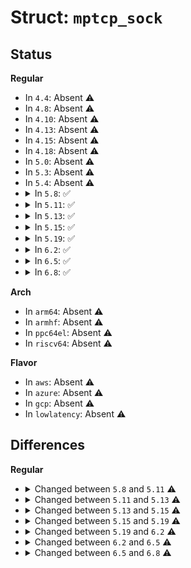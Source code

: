 # Struct: <code>mptcp_sock</code>

## Status
<b>Regular</b>
<ul>
<li>
In <code>4.4</code>: Absent ⚠️
</li>
<li>
In <code>4.8</code>: Absent ⚠️
</li>
<li>
In <code>4.10</code>: Absent ⚠️
</li>
<li>
In <code>4.13</code>: Absent ⚠️
</li>
<li>
In <code>4.15</code>: Absent ⚠️
</li>
<li>
In <code>4.18</code>: Absent ⚠️
</li>
<li>
In <code>5.0</code>: Absent ⚠️
</li>
<li>
In <code>5.3</code>: Absent ⚠️
</li>
<li>
In <code>5.4</code>: Absent ⚠️
</li>
<li>
<details>
<summary>In <code>5.8</code>: ✅</summary>

```c
struct mptcp_sock {
    struct inet_connection_sock sk;
    u64 local_key;
    u64 remote_key;
    u64 write_seq;
    u64 ack_seq;
    atomic64_t snd_una;
    long unsigned int timer_ival;
    u32 token;
    long unsigned int flags;
    bool can_ack;
    spinlock_t join_list_lock;
    struct work_struct work;
    struct list_head conn_list;
    struct list_head rtx_queue;
    struct list_head join_list;
    struct skb_ext *cached_ext;
    struct socket *subflow;
    struct sock *first;
    struct mptcp_pm_data pm;
};
```
</details>
</li>
<li>
<details>
<summary>In <code>5.11</code>: ✅</summary>

```c
struct mptcp_sock {
    struct inet_connection_sock sk;
    u64 local_key;
    u64 remote_key;
    u64 write_seq;
    u64 snd_nxt;
    u64 ack_seq;
    u64 rcv_wnd_sent;
    u64 rcv_data_fin_seq;
    int wmem_reserved;
    struct sock *last_snd;
    int snd_burst;
    int old_wspace;
    u64 snd_una;
    u64 wnd_end;
    long unsigned int timer_ival;
    u32 token;
    int rmem_pending;
    int rmem_released;
    long unsigned int flags;
    bool can_ack;
    bool fully_established;
    bool rcv_data_fin;
    bool snd_data_fin_enable;
    bool rcv_fastclose;
    bool use_64bit_ack;
    spinlock_t join_list_lock;
    struct sock *ack_hint;
    struct work_struct work;
    struct sk_buff *ooo_last_skb;
    struct rb_root out_of_order_queue;
    struct sk_buff_head receive_queue;
    struct sk_buff_head skb_tx_cache;
    int tx_pending_data;
    int size_goal_cache;
    struct list_head conn_list;
    struct list_head rtx_queue;
    struct mptcp_data_frag *first_pending;
    struct list_head join_list;
    struct socket *subflow;
    struct sock *first;
    struct mptcp_pm_data pm;
    struct (anon) rcvq_space;
};
```
</details>
</li>
<li>
<details>
<summary>In <code>5.13</code>: ✅</summary>

```c
struct mptcp_sock {
    struct inet_connection_sock sk;
    u64 local_key;
    u64 remote_key;
    u64 write_seq;
    u64 snd_nxt;
    u64 ack_seq;
    u64 rcv_wnd_sent;
    u64 rcv_data_fin_seq;
    int wmem_reserved;
    struct sock *last_snd;
    int snd_burst;
    int old_wspace;
    u64 snd_una;
    u64 wnd_end;
    long unsigned int timer_ival;
    u32 token;
    int rmem_released;
    long unsigned int flags;
    bool can_ack;
    bool fully_established;
    bool rcv_data_fin;
    bool snd_data_fin_enable;
    bool rcv_fastclose;
    bool use_64bit_ack;
    spinlock_t join_list_lock;
    struct work_struct work;
    struct sk_buff *ooo_last_skb;
    struct rb_root out_of_order_queue;
    struct sk_buff_head receive_queue;
    struct sk_buff_head skb_tx_cache;
    int tx_pending_data;
    int size_goal_cache;
    struct list_head conn_list;
    struct list_head rtx_queue;
    struct mptcp_data_frag *first_pending;
    struct list_head join_list;
    struct socket *subflow;
    struct sock *first;
    struct mptcp_pm_data pm;
    struct (anon) rcvq_space;
    u32 setsockopt_seq;
    char ca_name[16];
};
```
</details>
</li>
<li>
<details>
<summary>In <code>5.15</code>: ✅</summary>

```c
struct mptcp_sock {
    struct inet_connection_sock sk;
    u64 local_key;
    u64 remote_key;
    u64 write_seq;
    u64 snd_nxt;
    u64 ack_seq;
    u64 rcv_wnd_sent;
    u64 rcv_data_fin_seq;
    int wmem_reserved;
    struct sock *last_snd;
    int snd_burst;
    int old_wspace;
    u64 recovery_snd_nxt;
    u64 snd_una;
    u64 wnd_end;
    long unsigned int timer_ival;
    u32 token;
    int rmem_released;
    long unsigned int flags;
    bool recovery;
    bool can_ack;
    bool fully_established;
    bool rcv_data_fin;
    bool snd_data_fin_enable;
    bool rcv_fastclose;
    bool use_64bit_ack;
    bool csum_enabled;
    spinlock_t join_list_lock;
    struct work_struct work;
    struct sk_buff *ooo_last_skb;
    struct rb_root out_of_order_queue;
    struct sk_buff_head receive_queue;
    int tx_pending_data;
    struct list_head conn_list;
    struct list_head rtx_queue;
    struct mptcp_data_frag *first_pending;
    struct list_head join_list;
    struct socket *subflow;
    struct sock *first;
    struct mptcp_pm_data pm;
    struct (anon) rcvq_space;
    u32 setsockopt_seq;
    char ca_name[16];
};
```
</details>
</li>
<li>
<details>
<summary>In <code>5.19</code>: ✅</summary>

```c
struct mptcp_sock {
    struct inet_connection_sock sk;
    u64 local_key;
    u64 remote_key;
    u64 write_seq;
    u64 snd_nxt;
    u64 ack_seq;
    atomic64_t rcv_wnd_sent;
    u64 rcv_data_fin_seq;
    int rmem_fwd_alloc;
    struct sock *last_snd;
    int snd_burst;
    int old_wspace;
    u64 recovery_snd_nxt;
    u64 snd_una;
    u64 wnd_end;
    long unsigned int timer_ival;
    u32 token;
    int rmem_released;
    long unsigned int flags;
    long unsigned int cb_flags;
    long unsigned int push_pending;
    bool recovery;
    bool can_ack;
    bool fully_established;
    bool rcv_data_fin;
    bool snd_data_fin_enable;
    bool rcv_fastclose;
    bool use_64bit_ack;
    bool csum_enabled;
    bool allow_infinite_fallback;
    u8 recvmsg_inq;
    u8 cork;
    u8 nodelay;
    struct work_struct work;
    struct sk_buff *ooo_last_skb;
    struct rb_root out_of_order_queue;
    struct sk_buff_head receive_queue;
    struct list_head conn_list;
    struct list_head rtx_queue;
    struct mptcp_data_frag *first_pending;
    struct list_head join_list;
    struct socket *subflow;
    struct sock *first;
    struct mptcp_pm_data pm;
    struct (anon) rcvq_space;
    u32 setsockopt_seq;
    char ca_name[16];
    struct mptcp_sock *dl_next;
};
```
</details>
</li>
<li>
<details>
<summary>In <code>6.2</code>: ✅</summary>

```c
struct mptcp_sock {
    struct inet_connection_sock sk;
    u64 local_key;
    u64 remote_key;
    u64 write_seq;
    u64 snd_nxt;
    u64 ack_seq;
    atomic64_t rcv_wnd_sent;
    u64 rcv_data_fin_seq;
    int rmem_fwd_alloc;
    struct sock *last_snd;
    int snd_burst;
    int old_wspace;
    u64 recovery_snd_nxt;
    u64 snd_una;
    u64 wnd_end;
    long unsigned int timer_ival;
    u32 token;
    int rmem_released;
    long unsigned int flags;
    long unsigned int cb_flags;
    long unsigned int push_pending;
    bool recovery;
    bool can_ack;
    bool fully_established;
    bool rcv_data_fin;
    bool snd_data_fin_enable;
    bool rcv_fastclose;
    bool use_64bit_ack;
    bool csum_enabled;
    bool allow_infinite_fallback;
    u8 mpc_endpoint_id;
    u8 recvmsg_inq;
    u8 cork;
    u8 nodelay;
    u8 fastopening;
    int connect_flags;
    struct work_struct work;
    struct sk_buff *ooo_last_skb;
    struct rb_root out_of_order_queue;
    struct sk_buff_head receive_queue;
    struct list_head conn_list;
    struct list_head rtx_queue;
    struct mptcp_data_frag *first_pending;
    struct list_head join_list;
    struct socket *subflow;
    struct sock *first;
    struct mptcp_pm_data pm;
    struct (anon) rcvq_space;
    u32 setsockopt_seq;
    char ca_name[16];
    struct mptcp_sock *dl_next;
};
```
</details>
</li>
<li>
<details>
<summary>In <code>6.5</code>: ✅</summary>

```c
struct mptcp_sock {
    struct inet_connection_sock sk;
    u64 local_key;
    u64 remote_key;
    u64 write_seq;
    u64 bytes_sent;
    u64 snd_nxt;
    u64 bytes_received;
    u64 ack_seq;
    atomic64_t rcv_wnd_sent;
    u64 rcv_data_fin_seq;
    u64 bytes_retrans;
    int rmem_fwd_alloc;
    struct sock *last_snd;
    int snd_burst;
    int old_wspace;
    u64 recovery_snd_nxt;
    u64 bytes_acked;
    u64 snd_una;
    u64 wnd_end;
    long unsigned int timer_ival;
    u32 token;
    int rmem_released;
    long unsigned int flags;
    long unsigned int cb_flags;
    long unsigned int push_pending;
    bool recovery;
    bool can_ack;
    bool fully_established;
    bool rcv_data_fin;
    bool snd_data_fin_enable;
    bool rcv_fastclose;
    bool use_64bit_ack;
    bool csum_enabled;
    bool allow_infinite_fallback;
    u8 mpc_endpoint_id;
    u8 recvmsg_inq;
    u8 cork;
    u8 nodelay;
    u8 fastopening;
    u8 in_accept_queue;
    struct work_struct work;
    struct sk_buff *ooo_last_skb;
    struct rb_root out_of_order_queue;
    struct sk_buff_head receive_queue;
    struct list_head conn_list;
    struct list_head rtx_queue;
    struct mptcp_data_frag *first_pending;
    struct list_head join_list;
    struct socket *subflow;
    struct sock *first;
    struct mptcp_pm_data pm;
    struct (anon) rcvq_space;
    u32 subflow_id;
    u32 setsockopt_seq;
    char ca_name[16];
};
```
</details>
</li>
<li>
<details>
<summary>In <code>6.8</code>: ✅</summary>

```c
struct mptcp_sock {
    struct inet_connection_sock sk;
    u64 local_key;
    u64 remote_key;
    u64 write_seq;
    u64 bytes_sent;
    u64 snd_nxt;
    u64 bytes_received;
    u64 ack_seq;
    atomic64_t rcv_wnd_sent;
    u64 rcv_data_fin_seq;
    u64 bytes_retrans;
    u64 bytes_consumed;
    int rmem_fwd_alloc;
    int snd_burst;
    int old_wspace;
    u64 recovery_snd_nxt;
    u64 bytes_acked;
    u64 snd_una;
    u64 wnd_end;
    long unsigned int timer_ival;
    u32 token;
    int rmem_released;
    long unsigned int flags;
    long unsigned int cb_flags;
    bool recovery;
    bool can_ack;
    bool fully_established;
    bool rcv_data_fin;
    bool snd_data_fin_enable;
    bool rcv_fastclose;
    bool use_64bit_ack;
    bool csum_enabled;
    bool allow_infinite_fallback;
    u8 pending_state;
    u8 mpc_endpoint_id;
    u8 recvmsg_inq;
    u8 cork;
    u8 nodelay;
    u8 fastopening;
    u8 in_accept_queue;
    u8 free_first;
    u8 rcvspace_init;
    struct work_struct work;
    struct sk_buff *ooo_last_skb;
    struct rb_root out_of_order_queue;
    struct sk_buff_head receive_queue;
    struct list_head conn_list;
    struct list_head rtx_queue;
    struct mptcp_data_frag *first_pending;
    struct list_head join_list;
    struct sock *first;
    struct mptcp_pm_data pm;
    struct mptcp_sched_ops *sched;
    struct (anon) rcvq_space;
    u8 scaling_ratio;
    u32 subflow_id;
    u32 setsockopt_seq;
    char ca_name[16];
};
```
</details>
</li>
</ul>
<b>Arch</b>
<ul>
<li>
In <code>arm64</code>: Absent ⚠️
</li>
<li>
In <code>armhf</code>: Absent ⚠️
</li>
<li>
In <code>ppc64el</code>: Absent ⚠️
</li>
<li>
In <code>riscv64</code>: Absent ⚠️
</li>
</ul>
<b>Flavor</b>
<ul>
<li>
In <code>aws</code>: Absent ⚠️
</li>
<li>
In <code>azure</code>: Absent ⚠️
</li>
<li>
In <code>gcp</code>: Absent ⚠️
</li>
<li>
In <code>lowlatency</code>: Absent ⚠️
</li>
</ul>

## Differences
<b>Regular</b>
<ul>
<li>
<details>
<summary>Changed between <code>5.8</code> and <code>5.11</code> ⚠️</summary>
<ul>
<li>
<b>Field added. </b>
<code>u64 snd_nxt</code>
</li>
<li>
<b>Field added. </b>
<code>u64 rcv_wnd_sent</code>
</li>
<li>
<b>Field added. </b>
<code>u64 rcv_data_fin_seq</code>
</li>
<li>
<b>Field added. </b>
<code>int wmem_reserved</code>
</li>
<li>
<b>Field added. </b>
<code>struct sock *last_snd</code>
</li>
<li>
<b>Field added. </b>
<code>int snd_burst</code>
</li>
<li>
<b>Field added. </b>
<code>int old_wspace</code>
</li>
<li>
<b>Field added. </b>
<code>u64 wnd_end</code>
</li>
<li>
<b>Field added. </b>
<code>int rmem_pending</code>
</li>
<li>
<b>Field added. </b>
<code>int rmem_released</code>
</li>
<li>
<b>Field added. </b>
<code>bool fully_established</code>
</li>
<li>
<b>Field added. </b>
<code>bool rcv_data_fin</code>
</li>
<li>
<b>Field added. </b>
<code>bool snd_data_fin_enable</code>
</li>
<li>
<b>Field added. </b>
<code>bool rcv_fastclose</code>
</li>
<li>
<b>Field added. </b>
<code>bool use_64bit_ack</code>
</li>
<li>
<b>Field added. </b>
<code>struct sock *ack_hint</code>
</li>
<li>
<b>Field added. </b>
<code>struct sk_buff *ooo_last_skb</code>
</li>
<li>
<b>Field added. </b>
<code>struct rb_root out_of_order_queue</code>
</li>
<li>
<b>Field added. </b>
<code>struct sk_buff_head receive_queue</code>
</li>
<li>
<b>Field added. </b>
<code>struct sk_buff_head skb_tx_cache</code>
</li>
<li>
<b>Field added. </b>
<code>int tx_pending_data</code>
</li>
<li>
<b>Field added. </b>
<code>int size_goal_cache</code>
</li>
<li>
<b>Field added. </b>
<code>struct mptcp_data_frag *first_pending</code>
</li>
<li>
<b>Field added. </b>
<code>struct (anon) rcvq_space</code>
</li>
<li>
<b>Field removed. </b>
<code>struct skb_ext *cached_ext</code>
</li>
<li>
<b>Field type changed. </b>
<code>atomic64_t snd_una</code> ➡️ <code>u64 snd_una</code>
</li>
</ul>
</details>
</li>
<li>
<details>
<summary>Changed between <code>5.11</code> and <code>5.13</code> ⚠️</summary>
<ul>
<li>
<b>Field added. </b>
<code>u32 setsockopt_seq</code>
</li>
<li>
<b>Field added. </b>
<code>char ca_name[16]</code>
</li>
<li>
<b>Field removed. </b>
<code>int rmem_pending</code>
</li>
<li>
<b>Field removed. </b>
<code>struct sock *ack_hint</code>
</li>
</ul>
</details>
</li>
<li>
<details>
<summary>Changed between <code>5.13</code> and <code>5.15</code> ⚠️</summary>
<ul>
<li>
<b>Field added. </b>
<code>u64 recovery_snd_nxt</code>
</li>
<li>
<b>Field added. </b>
<code>bool recovery</code>
</li>
<li>
<b>Field added. </b>
<code>bool csum_enabled</code>
</li>
<li>
<b>Field removed. </b>
<code>struct sk_buff_head skb_tx_cache</code>
</li>
<li>
<b>Field removed. </b>
<code>int size_goal_cache</code>
</li>
</ul>
</details>
</li>
<li>
<details>
<summary>Changed between <code>5.15</code> and <code>5.19</code> ⚠️</summary>
<ul>
<li>
<b>Field added. </b>
<code>int rmem_fwd_alloc</code>
</li>
<li>
<b>Field added. </b>
<code>long unsigned int cb_flags</code>
</li>
<li>
<b>Field added. </b>
<code>long unsigned int push_pending</code>
</li>
<li>
<b>Field added. </b>
<code>bool allow_infinite_fallback</code>
</li>
<li>
<b>Field added. </b>
<code>u8 recvmsg_inq</code>
</li>
<li>
<b>Field added. </b>
<code>u8 cork</code>
</li>
<li>
<b>Field added. </b>
<code>u8 nodelay</code>
</li>
<li>
<b>Field added. </b>
<code>struct mptcp_sock *dl_next</code>
</li>
<li>
<b>Field removed. </b>
<code>int wmem_reserved</code>
</li>
<li>
<b>Field removed. </b>
<code>spinlock_t join_list_lock</code>
</li>
<li>
<b>Field removed. </b>
<code>int tx_pending_data</code>
</li>
<li>
<b>Field type changed. </b>
<code>u64 rcv_wnd_sent</code> ➡️ <code>atomic64_t rcv_wnd_sent</code>
</li>
</ul>
</details>
</li>
<li>
<details>
<summary>Changed between <code>5.19</code> and <code>6.2</code> ⚠️</summary>
<ul>
<li>
<b>Field added. </b>
<code>u8 mpc_endpoint_id</code>
</li>
<li>
<b>Field added. </b>
<code>u8 fastopening</code>
</li>
<li>
<b>Field added. </b>
<code>int connect_flags</code>
</li>
</ul>
</details>
</li>
<li>
<details>
<summary>Changed between <code>6.2</code> and <code>6.5</code> ⚠️</summary>
<ul>
<li>
<b>Field added. </b>
<code>u64 bytes_sent</code>
</li>
<li>
<b>Field added. </b>
<code>u64 bytes_received</code>
</li>
<li>
<b>Field added. </b>
<code>u64 bytes_retrans</code>
</li>
<li>
<b>Field added. </b>
<code>u64 bytes_acked</code>
</li>
<li>
<b>Field added. </b>
<code>u8 in_accept_queue</code>
</li>
<li>
<b>Field added. </b>
<code>u32 subflow_id</code>
</li>
<li>
<b>Field removed. </b>
<code>int connect_flags</code>
</li>
<li>
<b>Field removed. </b>
<code>struct mptcp_sock *dl_next</code>
</li>
</ul>
</details>
</li>
<li>
<details>
<summary>Changed between <code>6.5</code> and <code>6.8</code> ⚠️</summary>
<ul>
<li>
<b>Field added. </b>
<code>u64 bytes_consumed</code>
</li>
<li>
<b>Field added. </b>
<code>u8 pending_state</code>
</li>
<li>
<b>Field added. </b>
<code>u8 free_first</code>
</li>
<li>
<b>Field added. </b>
<code>u8 rcvspace_init</code>
</li>
<li>
<b>Field added. </b>
<code>struct mptcp_sched_ops *sched</code>
</li>
<li>
<b>Field added. </b>
<code>u8 scaling_ratio</code>
</li>
<li>
<b>Field removed. </b>
<code>struct sock *last_snd</code>
</li>
<li>
<b>Field removed. </b>
<code>long unsigned int push_pending</code>
</li>
<li>
<b>Field removed. </b>
<code>struct socket *subflow</code>
</li>
</ul>
</details>
</li>
</ul>
